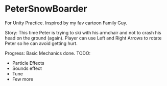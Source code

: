 # PeterSnowBoarder
For Unity Practice. Inspired by my fav cartoon Family Guy. 

Story:
This time Peter is trying to ski with his armchair and not to crash his head on the ground (again). Player can use Left and Right Arrows to rotate Peter so he can avoid getting hurt. 

Progress:
Basic Mechanics done. 
TODO: 
- Particle Effects
- Sounds effect
- Tune
- Few more
